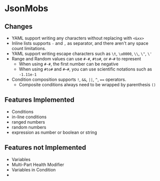# JsonMobs

## Changes

- YAML support writing any characters without replacing with `<&xx>`
- Inline lists supports `-` and `,` as separator, and there aren't any space count limitations.
- YAML support writing escape characters such as `\t`, `\u0000`, `\\`, `\"`, `\'`
- Range and Random values can use `#-#`, `#to#`, or `#~#` to represent
    - When using `#-#`, the first number can be negative
    - When using `#to#` and `#~#`, you can use scientific notations such as `-1.11e-1`
- Condition composition supports `!`, `&&`, `||`, `^`, `==` operators.
  - Composite conditions always need to be wrapped by parenthesis `()`

## Features Implemented
- Conditions
- in-line conditions
- ranged numbers
- random numbers
- expression as number or boolean or string

## Features not Implemented
- Variables
- Multi-Part Health Modifier
- Variables in Condition
- 
